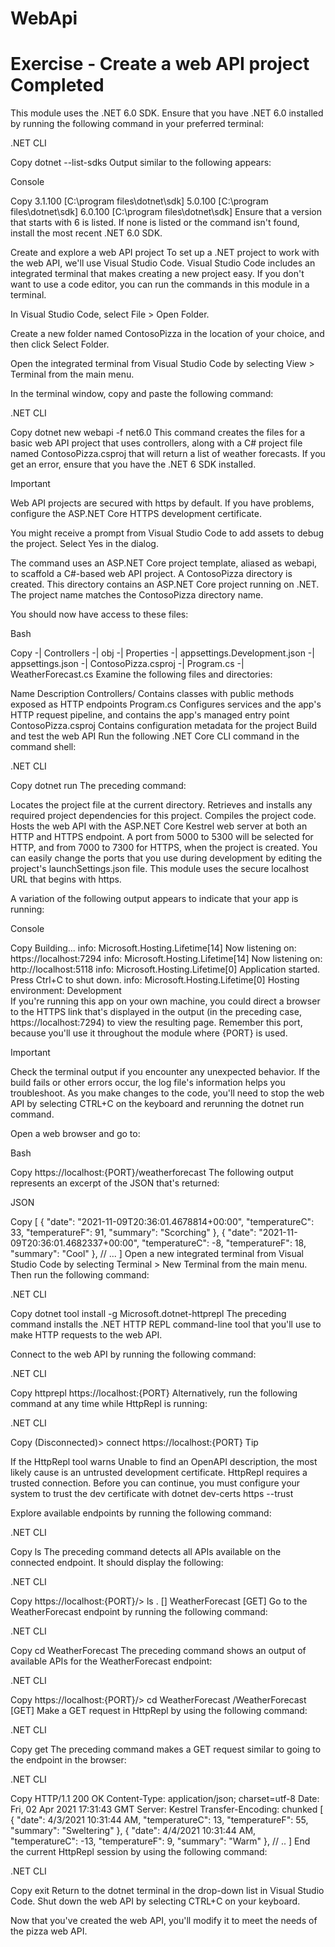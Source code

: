 # WebApi

# Exercise - Create a web API project Completed

This module uses the .NET 6.0 SDK. Ensure that you have .NET 6.0 installed by running the following command in your preferred terminal:

.NET CLI

Copy
dotnet --list-sdks
Output similar to the following appears:

Console

Copy
3.1.100 [C:\program files\dotnet\sdk]
5.0.100 [C:\program files\dotnet\sdk]
6.0.100 [C:\program files\dotnet\sdk]
Ensure that a version that starts with 6 is listed. If none is listed or the command isn't found, install the most recent .NET 6.0 SDK.

Create and explore a web API project
To set up a .NET project to work with the web API, we'll use Visual Studio Code. Visual Studio Code includes an integrated terminal that makes creating a new project easy. If you don't want to use a code editor, you can run the commands in this module in a terminal.

In Visual Studio Code, select File > Open Folder.

Create a new folder named ContosoPizza in the location of your choice, and then click Select Folder.

Open the integrated terminal from Visual Studio Code by selecting View > Terminal from the main menu.

In the terminal window, copy and paste the following command:

.NET CLI

Copy
dotnet new webapi -f net6.0
This command creates the files for a basic web API project that uses controllers, along with a C# project file named ContosoPizza.csproj that will return a list of weather forecasts. If you get an error, ensure that you have the .NET 6 SDK installed.

 Important

Web API projects are secured with https by default. If you have problems, configure the ASP.NET Core HTTPS development certificate.

You might receive a prompt from Visual Studio Code to add assets to debug the project. Select Yes in the dialog.

The command uses an ASP.NET Core project template, aliased as webapi, to scaffold a C#-based web API project. A ContosoPizza directory is created. This directory contains an ASP.NET Core project running on .NET. The project name matches the ContosoPizza directory name.

You should now have access to these files:

Bash

Copy
-| Controllers
-| obj
-| Properties
-| appsettings.Development.json
-| appsettings.json
-| ContosoPizza.csproj
-| Program.cs
-| WeatherForecast.cs
Examine the following files and directories:

Name	Description
Controllers/	Contains classes with public methods exposed as HTTP endpoints
Program.cs	Configures services and the app's HTTP request pipeline, and contains the app's managed entry point
ContosoPizza.csproj	Contains configuration metadata for the project
Build and test the web API
Run the following .NET Core CLI command in the command shell:

.NET CLI

Copy
dotnet run
The preceding command:

Locates the project file at the current directory.
Retrieves and installs any required project dependencies for this project.
Compiles the project code.
Hosts the web API with the ASP.NET Core Kestrel web server at both an HTTP and HTTPS endpoint.
A port from 5000 to 5300 will be selected for HTTP, and from 7000 to 7300 for HTTPS, when the project is created. You can easily change the ports that you use during development by editing the project's launchSettings.json file. This module uses the secure localhost URL that begins with https.

A variation of the following output appears to indicate that your app is running:

Console

Copy
Building...
info: Microsoft.Hosting.Lifetime[14]
      Now listening on: https://localhost:7294
info: Microsoft.Hosting.Lifetime[14]
      Now listening on: http://localhost:5118 
info: Microsoft.Hosting.Lifetime[0]
      Application started. Press Ctrl+C to shut down.
info: Microsoft.Hosting.Lifetime[0]
      Hosting environment: Development        
If you're running this app on your own machine, you could direct a browser to the HTTPS link that's displayed in the output (in the preceding case, https://localhost:7294) to view the resulting page. Remember this port, because you'll use it throughout the module where {PORT} is used.

 Important

Check the terminal output if you encounter any unexpected behavior. If the build fails or other errors occur, the log file's information helps you troubleshoot. As you make changes to the code, you'll need to stop the web API by selecting CTRL+C on the keyboard and rerunning the dotnet run command.

Open a web browser and go to:

Bash

Copy
https://localhost:{PORT}/weatherforecast
The following output represents an excerpt of the JSON that's returned:

JSON

Copy
[
    {
    "date": "2021-11-09T20:36:01.4678814+00:00",
    "temperatureC": 33,
    "temperatureF": 91,
    "summary": "Scorching"
    },
    {
    "date": "2021-11-09T20:36:01.4682337+00:00",
    "temperatureC": -8,
    "temperatureF": 18,
    "summary": "Cool"
    },
    // ...
]
Open a new integrated terminal from Visual Studio Code by selecting Terminal > New Terminal from the main menu. Then run the following command:

.NET CLI

Copy
dotnet tool install -g Microsoft.dotnet-httprepl
The preceding command installs the .NET HTTP REPL command-line tool that you'll use to make HTTP requests to the web API.

Connect to the web API by running the following command:

.NET CLI

Copy
httprepl https://localhost:{PORT}
Alternatively, run the following command at any time while HttpRepl is running:

.NET CLI

Copy
(Disconnected)> connect https://localhost:{PORT}
 Tip

If the HttpRepl tool warns Unable to find an OpenAPI description, the most likely cause is an untrusted development certificate. HttpRepl requires a trusted connection. Before you can continue, you must configure your system to trust the dev certificate with dotnet dev-certs https --trust

Explore available endpoints by running the following command:

.NET CLI

Copy
ls
The preceding command detects all APIs available on the connected endpoint. It should display the following:

.NET CLI

Copy
https://localhost:{PORT}/> ls
.                 []
WeatherForecast   [GET] 
Go to the WeatherForecast endpoint by running the following command:

.NET CLI

Copy
cd WeatherForecast
The preceding command shows an output of available APIs for the WeatherForecast endpoint:

.NET CLI

Copy
https://localhost:{PORT}/> cd WeatherForecast
/WeatherForecast    [GET]
Make a GET request in HttpRepl by using the following command:

.NET CLI

Copy
get
The preceding command makes a GET request similar to going to the endpoint in the browser:

.NET CLI

Copy
HTTP/1.1 200 OK
Content-Type: application/json; charset=utf-8
Date: Fri, 02 Apr 2021 17:31:43 GMT
Server: Kestrel
Transfer-Encoding: chunked
[
    {
    "date": 4/3/2021 10:31:44 AM,
    "temperatureC": 13,
    "temperatureF": 55,
    "summary": "Sweltering"
    },
    {
    "date": 4/4/2021 10:31:44 AM,
    "temperatureC": -13,
    "temperatureF": 9,
    "summary": "Warm"
    },
    // ..
]
End the current HttpRepl session by using the following command:

.NET CLI

Copy
exit
Return to the dotnet terminal in the drop-down list in Visual Studio Code. Shut down the web API by selecting CTRL+C on your keyboard.

Now that you've created the web API, you'll modify it to meet the needs of the pizza web API.

